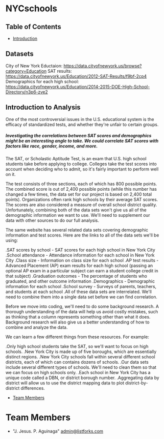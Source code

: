 # NYCschools
## Table of Contents
* [Introduction](#intro)

## <a name="team-members"></a>Datasets
City of New York Eductaion: https://data.cityofnewyork.us/browse?category=Education
SAT results: https://data.cityofnewyork.us/Education/2012-SAT-Results/f9bf-2cp4
Demographics for each high school: https://data.cityofnewyork.us/Education/2014-2015-DOE-High-School-Directory/n3p6-zve2

## Introduction to Analysis
One of the most controversial issues in the U.S. educational system is the efficacy of standardized tests, and whether they're unfair to certain groups. 
##### Investigating the correlations between SAT scores and demographics might be an interesting angle to take. We could correlate SAT scores with factors like race, gender, income, and more.

The SAT, or Scholastic Aptitude Test, is an exam that U.S. high school students take before applying to college. Colleges take the test scores into account when deciding who to admit, so it's fairly important to perform well on it.

The test consists of three sections, each of which has 800 possible points. The combined score is out of 2,400 possible points (while this number has changed a few times, the data set for our project is based on 2,400 total points). Organizations often rank high schools by their average SAT scores. The scores are also considered a measure of overall school district quality.
Unfortunately, combining both of the data sets won't give us all of the demographic information we want to use. We'll need to supplement our data with other sources to do our full analysis.

The same website has several related data sets covering demographic information and test scores. Here are the links to all of the data sets we'll be using:

.SAT scores by school - SAT scores for each high school in New York City
.School attendance - Attendance information for each school in New York City
.Class size - Information on class size for each school
.AP test results - Advanced Placement (AP) exam results for each high school (passing an optional AP exam in a particular subject can earn a student college credit in that subject)
.Graduation outcomes - The percentage of students who graduated, and other outcome information
.Demographics - Demographic information for each school
.School survey - Surveys of parents, teachers, and students at each school
.All of these data sets are interrelated. We'll need to combine them into a single data set before we can find correlation.

Before we move into coding, we'll need to do some background research. A thorough understanding of the data will help us avoid costly mistakes, such as thinking that a column represents something other than what it does. Background research will also give us a better understanding of how to combine and analyze the data.

We can learn a few different things from these resources. For example:

.Only high school students take the SAT, so we'll want to focus on high schools.
.New York City is made up of five boroughs, which are essentially distinct regions.
.New York City schools fall within several different school districts, each of which can contains dozens of schools.
.Our data sets include several different types of schools. We'll need to clean them so that we can focus on high schools only.
.Each school in New York City has a unique code called a DBN, or district borough number.
.Aggregating data by district will allow us to use the district mapping data to plot district-by-district differences.

* [Team Members](#team-members)

# <a name="team-members"></a>Team Members
* "J. Jesus. P. Aguinaga" <admin@listforks.com>
